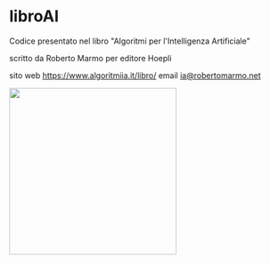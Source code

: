 # libroAI
Codice presentato nel libro "Algoritmi per l'Intelligenza Artificiale"

scritto da Roberto Marmo per editore Hoepli 

sito web https://www.algoritmiia.it/libro/   email ia@robertomarmo.net

<a href="https://www.algoritmiia.it/libro/"><img src="https://robertomarmo.net/files/copertina_intelligenza_artificiale1.jpg"  width="300"></a>
